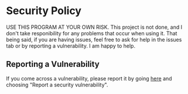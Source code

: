 # Security Policy

USE THIS PROGRAM AT YOUR OWN RISK. This project is not done, and I don't take responibility for any problems that occur when using it. That being said, if you are having issues, feel free to ask for help in the issues tab or by reporting a vulnerability. I am happy to help.

## Reporting a Vulnerability
If you come across a vulnerability, please report it by going [here](https://github.com/Elip100/SpotMod/issues/new/choose) and choosing "Report a security vulnerability".
